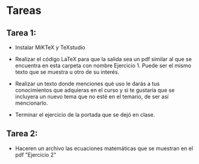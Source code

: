 # Tareas
	
## Tarea 1:

* Instalar MiKTeX y TeXstudio

* Realizar el código LaTeX para que la salida sea un pdf similar al que se encuentra en esta carpeta con nombre Ejercicio 1. Puede ser el mismo texto que se muestra u otro de su interés.

* Realizar un texto donde menciones qué uso le darás a tus conocimientos que adquieras en el curso y si te gustaría que se incluyera un nuevo tema que no esté en el temario, de ser así mencionarlo.

* Terminar el ejercicio de la portada que se dejó en clase.

## Tarea 2:

* Haceren un archivo las ecuaciones matemáticas que se muestran en el pdf "Ejercicio 2"
